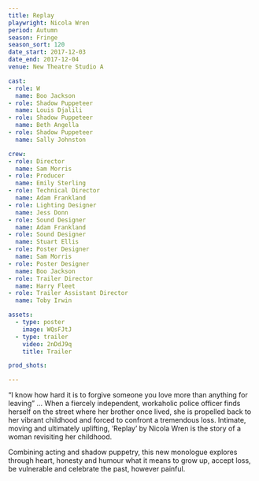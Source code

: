 ```yaml
---
title: Replay
playwright: Nicola Wren
period: Autumn
season: Fringe
season_sort: 120
date_start: 2017-12-03
date_end: 2017-12-04
venue: New Theatre Studio A

cast:
- role: W
  name: Boo Jackson
- role: Shadow Puppeteer
  name: Louis Djalili
- role: Shadow Puppeteer
  name: Beth Angella
- role: Shadow Puppeteer
  name: Sally Johnston

crew:
- role: Director
  name: Sam Morris
- role: Producer
  name: Emily Sterling
- role: Technical Director
  name: Adam Frankland
- role: Lighting Designer
  name: Jess Donn
- role: Sound Designer
  name: Adam Frankland
- role: Sound Designer
  name: Stuart Ellis
- role: Poster Designer
  name: Sam Morris
- role: Poster Designer
  name: Boo Jackson
- role: Trailer Director
  name: Harry Fleet
- role: Trailer Assistant Director
  name: Toby Irwin

assets:
  - type: poster
    image: WQsFJtJ
  - type: trailer
    video: 2nDdJ9q
    title: Trailer

prod_shots: 

---
```


“I know how hard it is to forgive someone you love more than anything for leaving” ​…
When a fiercely independent, workaholic police officer finds herself on the street where her brother
once lived, she is propelled back to her vibrant childhood and forced to confront a tremendous loss.
Intimate, moving and ultimately uplifting, ‘Replay’ by Nicola Wren is the story of a woman revisiting
her childhood.

Combining acting and shadow puppetry, this new monologue explores through heart, honesty and humour what it means to grow up, accept loss, be vulnerable and celebrate the past, however painful.